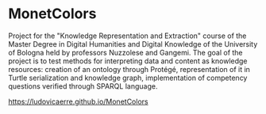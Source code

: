 # MonetColors
Project for the "Knowledge Representation and Extraction" course of the Master Degree in Digital Humanities and Digital Knowledge of the University of Bologna held by professors Nuzzolese and Gangemi.
The goal of the project is to test methods for interpreting data and content as knowledge resources: creation of an ontology through Protégé, representation of it in Turtle serialization and knowledge graph, implementation of competency questions verified through SPARQL language.

https://ludovicaerre.github.io/MonetColors
